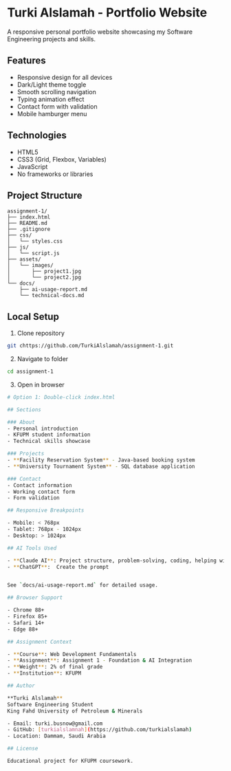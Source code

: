 # Turki Alslamah - Portfolio Website

A responsive personal portfolio website showcasing my Software Engineering projects and skills.



## Features

- Responsive design for all devices
- Dark/Light theme toggle
- Smooth scrolling navigation
- Typing animation effect
- Contact form with validation
- Mobile hamburger menu

## Technologies

- HTML5
- CSS3 (Grid, Flexbox, Variables)
-  JavaScript
- No frameworks or libraries

## Project Structure

```
assignment-1/
├── index.html
├── README.md
├── .gitignore
├── css/
│   └── styles.css
├── js/
│   └── script.js
├── assets/
│   └── images/
│       ├── project1.jpg
│       └── project2.jpg
└── docs/
    ├── ai-usage-report.md
    └── technical-docs.md
```

## Local Setup

1. Clone repository
```bash
git chttps://github.com/TurkiAlslamah/assignment-1.git
```

2. Navigate to folder
```bash
cd assignment-1
```

3. Open in browser
```bash
# Option 1: Double-click index.html

## Sections

### About
- Personal introduction
- KFUPM student information
- Technical skills showcase

### Projects
- **Facility Reservation System** - Java-based booking system
- **University Tournament System** - SQL database application

### Contact
- Contact information
- Working contact form
- Form validation

## Responsive Breakpoints

- Mobile: < 768px
- Tablet: 768px - 1024px
- Desktop: > 1024px

## AI Tools Used

- **Claude AI**: Project structure, problem-solving, coding, helping with understanding
- **ChatGPT**:  Create the prompt


See `docs/ai-usage-report.md` for detailed usage.

## Browser Support

- Chrome 88+
- Firefox 85+
- Safari 14+
- Edge 88+

## Assignment Context

- **Course**: Web Development Fundamentals
- **Assignment**: Assignment 1 - Foundation & AI Integration
- **Weight**: 2% of final grade
- **Institution**: KFUPM

## Author

**Turki Alslamah**  
Software Engineering Student  
King Fahd University of Petroleum & Minerals

- Email: turki.busnow@gmail.com
- GitHub: [turkialslamnah](https://github.com/turkialslamah)
- Location: Dammam, Saudi Arabia

## License

Educational project for KFUPM coursework.
